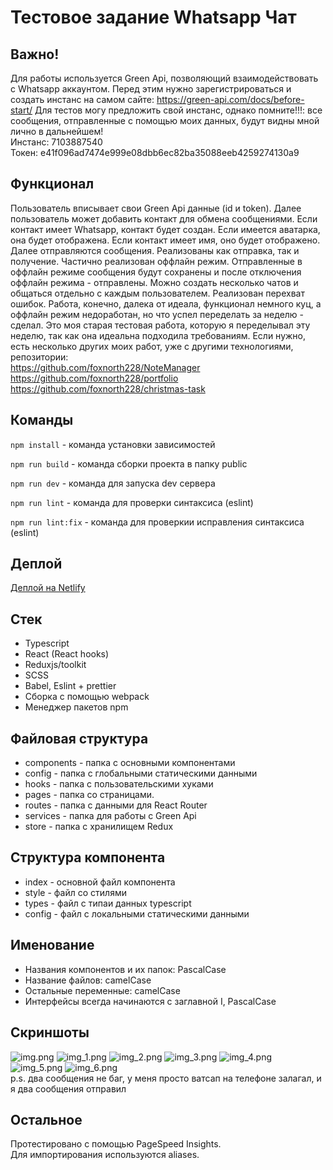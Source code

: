 # Тестовое задание Whatsapp Чат

## Важно!

Для работы используется Green Api, позволяющий взаимодействовать с Whatsapp аккаунтом.
Перед этим нужно зарегистрироваться и создать инстанс на самом сайте: https://green-api.com/docs/before-start/
Для тестов могу предложить свой инстанс, однако помните!!!: все сообщения, отправленные с помощью моих данных,
будут видны мной лично в дальнейшем!  
Инстанс: 7103887540  
Токен: e41f096ad7474e999e08dbb6ec82ba35088eeb4259274130a9

## Функционал

Пользователь вписывает свои Green Api данные (id и token). 
Далее пользователь может добавить контакт для обмена сообщениями. 
Если контакт имеет Whatsapp, контакт будет создан.
Если имеется аватарка, она будет отображена. Если контакт имеет имя, оно будет отображено.
Далее отправляются сообщения. Реализованы как отправка, так и получение. Частично реализован оффлайн режим.
Отправленные в оффлайн режиме сообщения будут сохранены и после отключения оффлайн режима - отправлены.
Можно создать несколько чатов и общаться отдельно с каждым пользователем. Реализован перехват ошибок.
Работа, конечно, далека от идеала, функционал немного куц, 
а оффлайн режим недоработан, но что успел переделать за неделю - сделал.
Это моя старая тестовая работа, которую я переделывал эту неделю, так как она идеальна подходила требованиям.
Если нужно, есть несколько других моих работ, уже с другими технологиями, репозитории:  
https://github.com/foxnorth228/NoteManager  
https://github.com/foxnorth228/portfolio  
https://github.com/foxnorth228/christmas-task  


## Команды

```npm install``` - команда установки зависимостей

```npm run build``` - команда сборки проекта в папку public

```npm run dev``` - команда для запуска dev сервера

```npm run lint``` - команда для проверки синтаксиса (eslint)

```npm run lint:fix``` - команда для проверкии исправления синтаксиса (eslint)

## Деплой

[Деплой на Netlify](https://master--thunderous-pothos-af6dd7.netlify.app/)

##  Стек

* Typescript
* React (React hooks)
* Reduxjs/toolkit
* SCSS
* Babel, Eslint + prettier
* Сборка с помощью webpack
* Менеджер пакетов npm

## Файловая структура

* components - папка с основными компонентами
* config - папка с глобальными статическими данными
* hooks - папка с пользовательскими хуками
* pages - папка со страницами.
* routes - папка с данными для React Router
* services - папка для работы с Green Api
* store - папка с хранилищем Redux

## Структура компонента

* index - основной файл компонента
* style - файл со стилями
* types - файл с типаи данных typescript
* config - файл с локальными статическими данными

## Именование

- Названия компонентов и их папок: PascalCase
- Название файлов: camelCase
- Остальные переменные: camelCase
- Интерфейсы всегда начинаются с заглавной I, PascalCase

## Скриншоты

![img.png](public/img.png)
![img_1.png](public/img_1.png)
![img_2.png](public/img_2.png)
![img_3.png](public/img_3.png)
![img_4.png](public/img_4.png)
![img_5.png](public/img_5.png)
![img_6.png](public/img_6.png)  
p.s. два сообщения не баг, у меня просто ватсап на телефоне залагал, и я два сообщения отправил
## Остальное

Протестировано с помощью PageSpeed Insights.  
Для импортирования используются aliases.
